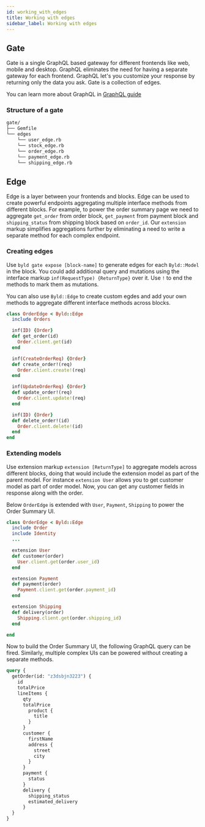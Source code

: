 ```yaml
---
id: working_with_edges
title: Working with edges
sidebar_label: Working with edges
---
```

## Gate

Gate is a single GraphQL based gateway for different frontends like web, mobile and desktop. GraphQL eliminates the need for having a separate gateway for each frontend. GraphQL let's you customize your response by returning only the data you ask. Gate is a collection of edges.

You can learn more about GraphQL in [GraphQL guide](https://graphql.org/)

### Structure of a gate

```sh
gate/
├── Gemfile
└── edges
    └── user_edge.rb
    └── stock_edge.rb
    └── order_edge.rb
    └── payment_edge.rb
    └── shipping_edge.rb
```

## Edge

Edge is a layer between your frontends and blocks. Edge can be used to create powerful endpoints aggregating multiple interface methods from different blocks. For example, to power the order summary page we need to aggregate `get_order` from order block, `get_payment` from payment block and `shipping_status` from shipping block based on `order_id`. Our `extension` markup  simplifies aggregations further by eliminating a need to write a separate method for each complex endpoint.


### Creating edges

Use `byld gate expose [block-name]` to generate edges for each `Byld::Model` in the block. You could add additional query and mutations using the interface markup
`inf(RequestType) {ReturnType}` over it. Use `!` to end the methods to mark them as mutations.

You can also use `Byld::Edge` to create custom egdes and add your own methods to aggregate different interface methods across blocks.

```ruby
class OrderEdge < Byld::Edge
  include Orders

  inf(ID) {Order}
  def get_order(id)
    Order.client.get(id)
  end

  inf(CreateOrderReq) {Order}
  def create_order!(req)
    Order.client.create!(req)
  end

  inf(UpdateOrderReq) {Order}
  def update_order!(req)
    Order.client.update!(req)
  end

  inf(ID) {Order}
  def delete_order!(id)
    Order.client.delete!(id)
  end
end
```

### Extending models

Use extension markup `extension [ReturnType]` to aggregate models across different blocks, doing that would include the extension model as part of the parent model. For instance `extension User` allows you to get customer model as part of order model. Now, you can get any customer fields in response along with the order.

Below `OrderEdge` is extended with `User`, `Payment`, `Shipping` to power the Order Summary UI.
```ruby
class OrderEdge < Byld::Edge
  include Order
  include Identity
  ...

  extension User
  def customer(order)
    User.client.get(order.user_id)
  end

  extension Payment
  def payment(order)
    Payment.client.get(order.payment_id)
  end

  extension Shipping
  def delivery(order)
    Shipping.client.get(order.shipping_id)
  end

end
```

Now to build the Order Summary UI, the following GraphQL query can be fired. Similarly, multiple complex UIs can be powered without creating a separate methods.

```graphql
query {
  getOrder(id: "z3dsbjn3223") {
    id
    totalPrice
    lineItems {
      qty
      totalPrice
        product {
          title
        }
      }
      customer {
        firstName
        address {
          street
          city
        }
      }
      payment {
        status
      }
      delivery {
        shipping_status
        estimated_delivery
      }
  }
}
```
